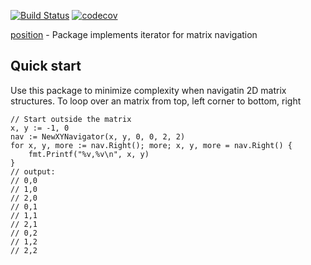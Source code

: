 [![Build Status](https://travis-ci.org/gregoryv/position.svg?branch=master)](https://travis-ci.org/gregoryv/position)
[![codecov](https://codecov.io/gh/gregoryv/position/branch/master/graph/badge.svg)](https://codecov.io/gh/gregoryv/position)


[position](https://godoc.org/github.com/gregoryv/position) - Package implements iterator for matrix navigation


## Quick start

Use this package to minimize complexity when navigatin 2D matrix structures.
To loop over an matrix from top, left corner to bottom, right

	// Start outside the matrix
	x, y := -1, 0
	nav := NewXYNavigator(x, y, 0, 0, 2, 2)
	for x, y, more := nav.Right(); more; x, y, more = nav.Right() {
		fmt.Printf("%v,%v\n", x, y)
	}
	// output:
	// 0,0
	// 1,0
	// 2,0
	// 0,1
	// 1,1
	// 2,1
	// 0,2
	// 1,2
	// 2,2
